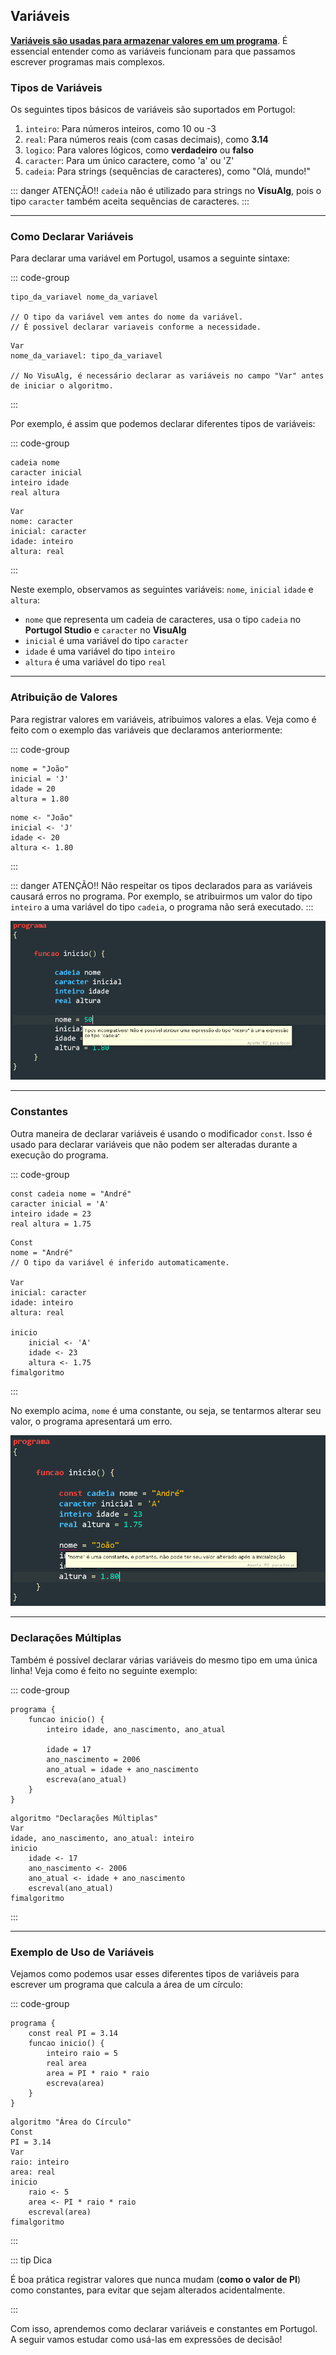 ## Variáveis

<u> **Variáveis são usadas para armazenar valores em um programa**</u>.
É essencial entender como as variáveis funcionam para que passamos escrever programas mais complexos.

### Tipos de Variáveis

Os seguintes tipos básicos de variáveis são suportados em Portugol:

1. `inteiro`: Para números inteiros, como 10 ou -3
2. `real`: Para números reais (com casas decimais), como **3.14**
3. `logico`: Para valores lógicos, como **verdadeiro** ou **falso**
4. `caracter`: Para um único caractere, como 'a' ou 'Z'
5. `cadeia`: Para strings (sequências de caracteres), como "Olá, mundo!"

::: danger ATENÇÃO!!
`cadeia` não é utilizado para strings no **VisuAlg**, pois o tipo `caracter` também aceita sequências de caracteres.
:::

---

### Como Declarar Variáveis

Para declarar uma variável em Portugol, usamos a seguinte sintaxe:

::: code-group

```portugol [Portugol Studio]
tipo_da_variavel nome_da_variavel

// O tipo da variável vem antes do nome da variável.
// É possivel declarar variaveis conforme a necessidade.
```

```portugol [VisuAlg]
Var 
nome_da_variavel: tipo_da_variavel

// No VisuAlg, é necessário declarar as variáveis no campo "Var" antes de iniciar o algoritmo.
```

:::

Por exemplo, é assim que podemos declarar diferentes tipos de variáveis:

::: code-group

```portugol [Portugol Studio]
cadeia nome
caracter inicial 
inteiro idade
real altura
```

```portugol [VisuAlg]
Var 
nome: caracter
inicial: caracter
idade: inteiro
altura: real
```

:::

Neste exemplo, observamos as seguintes variáveis: `nome`, `inicial` `idade` e `altura`:

- `nome` que representa um cadeia de caracteres, usa o tipo `cadeia` no **Portugol Studio** e `caracter` no **VisuAlg**
- `inicial` é uma variável do tipo `caracter`
- `idade` é uma variável do tipo `inteiro`
- `altura` é uma variável do tipo `real`

---

### Atribuição de Valores

Para registrar valores em variáveis, atribuimos valores a elas. Veja como é feito com o exemplo das variáveis que declaramos anteriormente:

::: code-group

```portugol [Portugol Studio]
nome = "João"
inicial = 'J'
idade = 20
altura = 1.80
```

```portugol [VisuAlg]
nome <- "João"
inicial <- 'J'
idade <- 20
altura <- 1.80
```

:::

::: danger ATENÇÃO!!
Não respeitar os tipos declarados para as variáveis causará erros no programa. Por exemplo, se atribuirmos um valor do tipo `inteiro` a uma variável do tipo `cadeia`, o programa não será executado.
:::

![](./img/exemplo-erro-ide.png)

---

### Constantes

Outra maneira de declarar variáveis é usando o modificador `const`. Isso é usado para declarar variáveis que não podem ser alteradas durante a execução do programa.

::: code-group

```portugol [Portugol Studio]
const cadeia nome = "André"
caracter inicial = 'A'
inteiro idade = 23
real altura = 1.75
```

```portugol [VisuAlg]
Const
nome = "André"
// O tipo da variável é inferido automaticamente.

Var
inicial: caracter
idade: inteiro
altura: real

inicio
    inicial <- 'A'
    idade <- 23
    altura <- 1.75
fimalgoritmo
```

:::

No exemplo acima, `nome` é uma constante, ou seja, se tentarmos alterar seu valor, o programa apresentará um erro.

![](./img/const-erro-ide.png)

---

### Declarações Múltiplas

Também é possível declarar várias variáveis do mesmo tipo em uma única linha! Veja como é feito no seguinte exemplo:

::: code-group

```portugol [Portugol Studio]
programa {
	funcao inicio() {
		inteiro idade, ano_nascimento, ano_atual

		idade = 17
		ano_nascimento = 2006
		ano_atual = idade + ano_nascimento
		escreva(ano_atual)
	}
}
```

```portugol [VisuAlg]
algoritmo "Declarações Múltiplas"
Var
idade, ano_nascimento, ano_atual: inteiro
inicio
    idade <- 17
    ano_nascimento <- 2006
    ano_atual <- idade + ano_nascimento
    escreval(ano_atual)
fimalgoritmo
```

:::

---

### Exemplo de Uso de Variáveis

Vejamos como podemos usar esses diferentes tipos de variáveis para escrever um programa que calcula a área de um círculo:

::: code-group

```portugol [Portugol Studio]
programa {
    const real PI = 3.14
    funcao inicio() {
        inteiro raio = 5
        real area 
        area = PI * raio * raio
        escreva(area)
    }
}
```

```portugol [VisuAlg]
algoritmo "Área do Círculo"
Const
PI = 3.14
Var
raio: inteiro
area: real
inicio
    raio <- 5
    area <- PI * raio * raio
    escreval(area)
fimalgoritmo
```

:::

::: tip Dica

É boa prática registrar valores que nunca mudam (**como o valor de PI**) como constantes, para evitar que sejam alterados acidentalmente.

:::

Com isso, aprendemos como declarar variáveis e constantes em Portugol. A seguir vamos estudar como usá-las em expressões de decisão!
